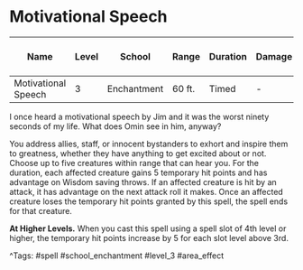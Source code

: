 # Motivational Speech

| Name | Level | School | Range | Duration | Damage | Save DC & Type |
|------|-------|--------|-------|----------|--------|----------------|
| Motivational Speech | 3 | Enchantment | 60 ft. | Timed | - | - |

I once heard a motivational speech by Jim and it was the worst ninety seconds of my life. What does Omin see in him, anyway?

You address allies, staff, or innocent bystanders to exhort and inspire them to greatness, whether they have anything to get excited about or not. Choose up to five creatures within range that can hear you. For the duration, each affected creature gains 5 temporary hit points and has advantage on Wisdom saving throws. If an affected creature is hit by an attack, it has advantage on the next attack roll it makes. Once an affected creature loses the temporary hit points granted by this spell, the spell ends for that creature.

**At Higher Levels.** When you cast this spell using a spell slot of 4th level or higher, the temporary hit points increase by 5 for each slot level above 3rd.

^Tags: #spell #school_enchantment #level_3 #area_effect